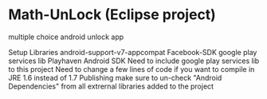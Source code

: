 Math-UnLock (Eclipse project)
===========

multiple choice android unlock app

Setup
  Libraries
    android-support-v7-appcompat
    Facebook-SDK
    google play services lib
    Playhaven Android SDK
      Need to include google play services lib to this project
      Need to change a few lines of code if you want to compile in JRE 1.6 instead of 1.7
  Publishing
    make sure to un-check "Android Dependencies" from all extrernal libraries added to the project
